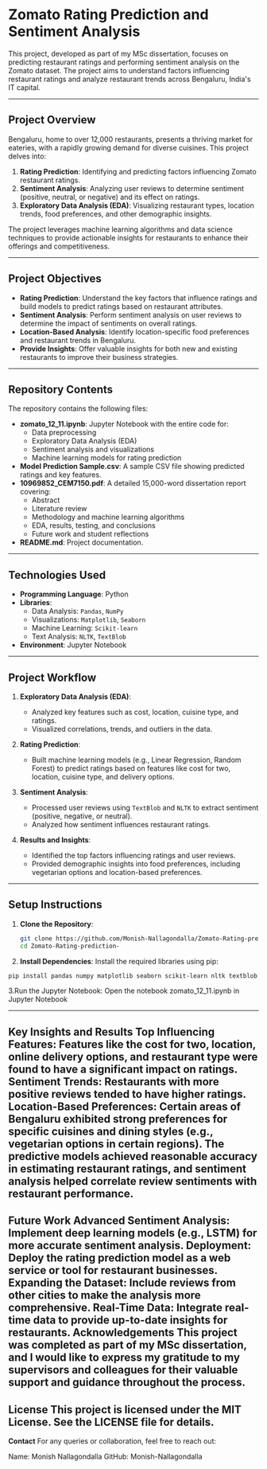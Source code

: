 # Zomato Rating Prediction and Sentiment Analysis

This project, developed as part of my MSc dissertation, focuses on predicting restaurant ratings and performing sentiment analysis on the Zomato dataset. The project aims to understand factors influencing restaurant ratings and analyze restaurant trends across Bengaluru, India's IT capital.

---

## **Project Overview**

Bengaluru, home to over 12,000 restaurants, presents a thriving market for eateries, with a rapidly growing demand for diverse cuisines. This project delves into:

1. **Rating Prediction**: Identifying and predicting factors influencing Zomato restaurant ratings.
2. **Sentiment Analysis**: Analyzing user reviews to determine sentiment (positive, neutral, or negative) and its effect on ratings.
3. **Exploratory Data Analysis (EDA)**: Visualizing restaurant types, location trends, food preferences, and other demographic insights.

The project leverages machine learning algorithms and data science techniques to provide actionable insights for restaurants to enhance their offerings and competitiveness.

---

## **Project Objectives**

- **Rating Prediction**: Understand the key factors that influence ratings and build models to predict ratings based on restaurant attributes.
- **Sentiment Analysis**: Perform sentiment analysis on user reviews to determine the impact of sentiments on overall ratings.
- **Location-Based Analysis**: Identify location-specific food preferences and restaurant trends in Bengaluru.
- **Provide Insights**: Offer valuable insights for both new and existing restaurants to improve their business strategies.

---

## **Repository Contents**

The repository contains the following files:

- **zomato_12_11.ipynb**: Jupyter Notebook with the entire code for:
  - Data preprocessing
  - Exploratory Data Analysis (EDA)
  - Sentiment analysis and visualizations
  - Machine learning models for rating prediction
- **Model Prediction Sample.csv**: A sample CSV file showing predicted ratings and key features.
- **10969852_CEM7150.pdf**: A detailed 15,000-word dissertation report covering:
  - Abstract
  - Literature review
  - Methodology and machine learning algorithms
  - EDA, results, testing, and conclusions
  - Future work and student reflections
- **README.md**: Project documentation.

---

## **Technologies Used**

- **Programming Language**: Python
- **Libraries**:
  - Data Analysis: `Pandas`, `NumPy`
  - Visualizations: `Matplotlib`, `Seaborn`
  - Machine Learning: `Scikit-learn`
  - Text Analysis: `NLTK`, `TextBlob`
- **Environment**: Jupyter Notebook

---

## **Project Workflow**

1. **Exploratory Data Analysis (EDA)**:
   - Analyzed key features such as cost, location, cuisine type, and ratings.
   - Visualized correlations, trends, and outliers in the data.

2. **Rating Prediction**:
   - Built machine learning models (e.g., Linear Regression, Random Forest) to predict ratings based on features like cost for two, location, cuisine type, and delivery options.

3. **Sentiment Analysis**:
   - Processed user reviews using `TextBlob` and `NLTK` to extract sentiment (positive, negative, or neutral).
   - Analyzed how sentiment influences restaurant ratings.

4. **Results and Insights**:
   - Identified the top factors influencing ratings and user reviews.
   - Provided demographic insights into food preferences, including vegetarian options and location-based preferences.

---

## **Setup Instructions**

1. **Clone the Repository**:
   ```bash
   git clone https://github.com/Monish-Nallagondalla/Zomato-Rating-prediction-.git
   cd Zomato-Rating-prediction-
   
2. **Install Dependencies**: Install the required libraries using pip:
  ```bash
  pip install pandas numpy matplotlib seaborn scikit-learn nltk textblob
  ```
3.Run the Jupyter Notebook: Open the notebook zomato_12_11.ipynb in Jupyter Notebook
  
---

**Key Insights and Results**
Top Influencing Features: Features like the cost for two, location, online delivery options, and restaurant type were found to have a significant impact on ratings.
Sentiment Trends: Restaurants with more positive reviews tended to have higher ratings.
Location-Based Preferences: Certain areas of Bengaluru exhibited strong preferences for specific cuisines and dining styles (e.g., vegetarian options in certain regions).
The predictive models achieved reasonable accuracy in estimating restaurant ratings, and sentiment analysis helped correlate review sentiments with restaurant performance.
---
**Future Work**
Advanced Sentiment Analysis: Implement deep learning models (e.g., LSTM) for more accurate sentiment analysis.
Deployment: Deploy the rating prediction model as a web service or tool for restaurant businesses.
Expanding the Dataset: Include reviews from other cities to make the analysis more comprehensive.
Real-Time Data: Integrate real-time data to provide up-to-date insights for restaurants.
**Acknowledgements**
This project was completed as part of my MSc dissertation, and I would like to express my gratitude to my supervisors and colleagues for their valuable support and guidance throughout the process.
---
**License**
This project is licensed under the MIT License. See the LICENSE file for details.
---
**Contact**
For any queries or collaboration, feel free to reach out:

Name: Monish Nallagondalla
GitHub: Monish-Nallagondalla
